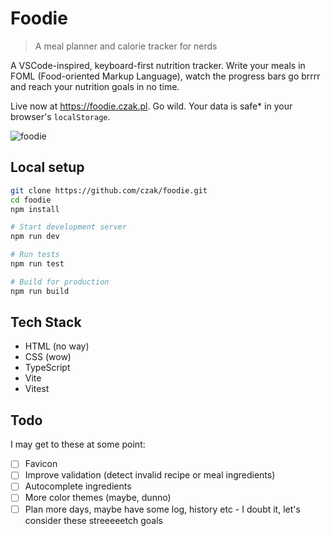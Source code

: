# Foodie

> A meal planner and calorie tracker for nerds

A VSCode-inspired, keyboard-first nutrition tracker. Write your meals in FOML (Food-oriented Markup Language), watch the progress bars go brrrr and reach your nutrition goals in no time.

Live now at https://foodie.czak.pl. Go wild. Your data is safe* in your browser's `localStorage`.

![foodie](https://github.com/user-attachments/assets/154d0b21-6189-468f-83db-99d3afe1e151)


## Local setup

```bash
git clone https://github.com/czak/foodie.git
cd foodie
npm install

# Start development server
npm run dev

# Run tests
npm run test

# Build for production
npm run build
```

## Tech Stack

- HTML (no way)
- CSS (wow)
- TypeScript
- Vite
- Vitest

## Todo

I may get to these at some point:

- [ ] Favicon
- [ ] Improve validation (detect invalid recipe or meal ingredients)
- [ ] Autocomplete ingredients
- [ ] More color themes (maybe, dunno)
- [ ] Plan more days, maybe have some log, history etc - I doubt it, let's consider these streeeeetch goals
